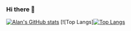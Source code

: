 ### Hi there 👋

[![Alan's GitHub stats](https://github-readme-stats.vercel.app/api?username=AlanCui4080)](https://github.com/AlanCui4080)
[![Top Langs][![Top Langs](https://github-readme-stats.vercel.app/api/top-langs/?username=AlanCui4080a&layout=compact&hide=c)](https://github.com/anuraghazra/github-readme-stats)
